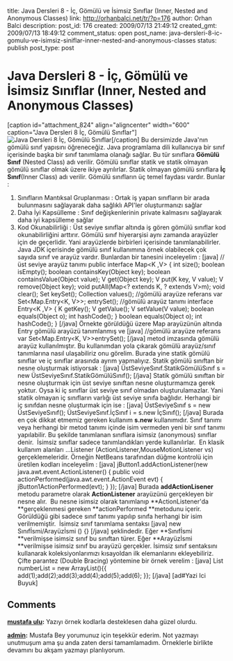 title: Java Dersleri 8 - İç, Gömülü ve İsimsiz Sınıflar (Inner, Nested and Anonymous Classes) 
link: http://orhanbalci.net/tr/?p=176
author: Orhan Balci
description: 
post_id: 176
created: 2009/07/13 21:49:12
created_gmt: 2009/07/13 18:49:12
comment_status: open
post_name: java-dersleri-8-ic-gomulu-ve-isimsiz-siniflar-inner-nested-and-anonymous-classes
status: publish
post_type: post

# Java Dersleri 8 - İç, Gömülü ve İsimsiz Sınıflar (Inner, Nested and Anonymous Classes) 

[caption id="attachment_824" align="aligncenter" width="600" caption="Java Dersleri 8 İç, Gömülü Sınıflar"]![Java Dersleri 8 İç, Gömülü Sınıflar](/wp-content/uploads/java_banner_8.png)[/caption] Bu dersimizde Java'nın gömülü sınıf yapısını öğreneceğiz. Java programlama dili kullanıcıya bir sınıf içerisinde başka bir sınıf tanımlama olanağı sağlar. Bu tür sınıflara **Gömülü Sınıf** (Nested Class) adı verilir. Gömülü sınıflar statik ve statik olmayan gömülü sınıflar olmak üzere ikiye ayrılırlar. Statik olmayan gömülü sınıflara **İç Sınıf**(Inner Class) adı verilir. Gömülü sınıfların üç temel faydası vardır. Bunlar : 

  1. Sınıfların Mantıksal Gruplanması : Ortak iş yapan sınıfların bir arada bulunmasını sağlayarak daha sağlıklı API'ler oluşturmanızı sağlar
  2. Daha İyi Kapsülleme : Sınıf değişkenlerinin private kalmasını sağlayarak daha iyi kapsülleme sağlar
  3. Kod Okunabilirliği : Üst seviye sınıflar altında iş gören gömülü sınıflar kod okunabilirliğini arttırır.
Gömülü sınıf hiyerarşisi aynı zamanda arayüzler için de geçerlidir. Yani arayüzlerde birbirleri içerisinde tanımlanabilirler. Java JDK içerisinde gömülü sınıf kullanımına örnek olabilecek çok sayıda sınıf ve arayüz vardır. Bunlardan bir tanesini inceleyelim : [java] //üst seviye arayüz tanımı public interface Map<K ,V> { int size(); boolean isEmpty(); boolean containsKey(Object key); boolean containsValue(Object value); V get(Object key); V put(K key, V value); V remove(Object key); void putAll(Map<? extends K, ? extends V>m); void clear(); Set<K> keySet(); Collection<V> values(); //gömülü arayüze referans var Set<Map.Entry<K, V>>; entrySet(); //gömülü arayüz tanımı interface Entry<K ,V> { K getKey(); V getValue(); V setValue(V value); boolean equals(Object o); int hashCode(); } boolean equals(Object o); int hashCode(); } [/java] Örnekte görüldüğü üzere Map arayüzünün altında Entry gömülü arayüzü tanımlanmış ve [java] //gömülü arayüze referans var Set<Map.Entry<K, V>>entrySet(); [/java] metod imzasında gömülü arayüz kullanılmıştır. Bu kullanımdan yola çıkarak gömülü arayüz/sınıf tanımlarına nasıl ulaşabiliriz onu görelim. Burada yine statik gömülü sınıflar ve iç sınıflar arasında ayrım yapmalıyız. Statik gömülü sınıftan bir nesne oluşturmak istiyorsak : [java] ÜstSeviyeSınıf.StatikGömülüSınıf s = new ÜstSeviyeSınıf.StatikGömülüSınıf(); [/java] Statik gömülü sınıftan bir nesne oluşturmak için üst seviye sınıftan nesne oluşturmamıza gerek yoktur. Oysa ki iç sınıflar üst seviye sınıf olmadan oluşturulamazlar. Yani statik olmayan iç sınıfların varlığı üst seviye sınıfa bağlıdır. Herhangi bir iç sınıfdan nesne oluşturmak için ise : [java] ÜstSeviyeSınıf s = new ÜstSeviyeSınıf(); ÜstSeviyeSınıf.İçSınıf i = s.new İçSınıf(); [/java] Burada en çok dikkat etmemiz gereken kullanım **s.new** kullanımıdır. Sınıf tanımı veya herhangi bir metod tanımı içinde isim vermeden yeni bir sınıf tanımı yapılabilir. Bu şekilde tanımlanan sınıflara isimsiz (anonymous) sınıflar denir.  İsimsiz sınıflar sadece tanımlandıkları yerde kullanılırlar.  En klasik kullanım alanları ...Listener (ActionListener,MouseMotionListener vs) gerçeklemeleridir. Örneğin NetBeans tarafından düğme kontrolü için üretilen kodları inceleyelim : [java] jButton1.addActionListener(new java.awt.event.ActionListener() { public void actionPerformed(java.awt.event.ActionEvent evt) { jButton1ActionPerformed(evt); } }); [/java] Burada **addActionLisener** metodu parametre olarak **ActionListener** arayüzünü gerçekleyen bir nesne alır.  Bu nesne isimsiz olarak tanımlanıp **ActionListener'da **gerçeklenmesi gereken **actionPerformed **metodunu içerir. Görüldüğü gibi sadece sınıf tanımı yapılıp sınıfa herhangi bir isim verilmemiştir.  İsimsiz sınıf tanımlama sentaksı [java] new Sınıfİsmi/Arayüzİsmi () {} [/java] şeklindedir. Eğer **Sınıfİsmi **verilmişse isimsiz sınıf bu sınıftan türer. Eğer **Arayüzİsmi **verilmişse isimsiz sınıf bu arayüzü gerçekler. İsimsiz sınıf sentaksını kullanarak koleksiyonlarımızı kısayoldan ilk elemanlarını ekleyebiliriz. Çifte parantez (Double Bracing) yöntemine bir örnek verelim : [java] List<Integer> numberList = new ArrayList<Integer>(){{ add(1);add(2);add(3);add(4);add(5);add(6); }}; [/java] [ad#Yazi Ici Buyuk]

## Comments

**[mustafa ulu](#1591 "2009-07-14 10:51:54"):** Yazıyı örnek kodlarla desteklesen daha güzel olurdu.

**[admin](#1592 "2009-07-14 11:41:33"):** Mustafa Bey yorumunuz için teşekkür ederim. Not yazmayı unutmuşum ama şu anda zaten dersi tamamlamadım. Örneklerle birlikte devamını bu akşam yazmayı planlıyorum.

